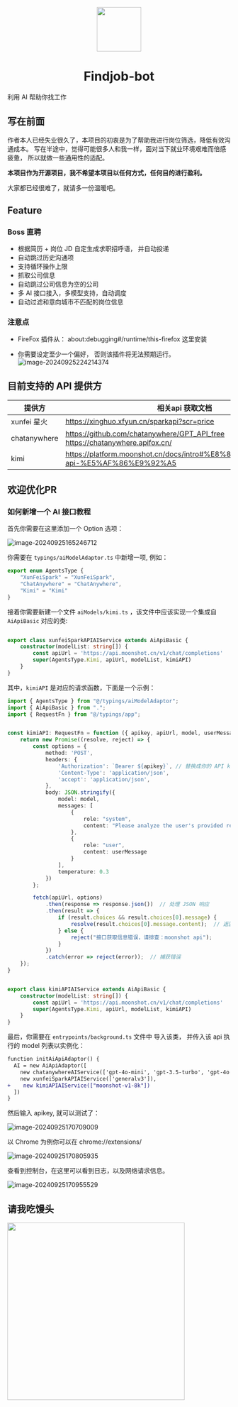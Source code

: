 <p align='center'><img width='100' src="./README.assets/findjob-bot.svg"><h1 align='center'>Findjob-bot</h1></p>

利用 AI 帮助你找工作

## 写在前面

作者本人已经失业很久了，本项目的初衷是为了帮助我进行岗位筛选，降低有效沟通成本。 写在半途中，觉得可能很多人和我一样，面对当下就业环境艰难而倍感疲惫， 所以就做一些通用性的适配。

**本项目作为开源项目，我不希望本项目以任何方式，任何目的进行盈利。**

 大家都已经很难了，就请多一份温暖吧。



## Feature

### Boss 直聘

- 根据简历 + 岗位 JD 自定生成求职招呼语， 并自动投递
- 自动跳过历史沟通项 
- 支持循环操作上限
- 抓取公司信息
- 自动跳过公司信息为空的公司
- 多 AI 接口接入，多模型支持，自动调度
- 自动过滤和意向城市不匹配的岗位信息



### 注意点

- FireFox 插件从： about:debugging#/runtime/this-firefox 这里安装

- 你需要设定至少一个偏好， 否则该插件将无法预期运行。![image-20240925224214374](./README.assets/image-20240925224214374.png)

## 目前支持的 API 提供方

| 提供方       | 相关api 获取文档                                             |
| ------------ | ------------------------------------------------------------ |
| xunfei 星火  | https://xinghuo.xfyun.cn/sparkapi?scr=price                  |
| chatanywhere | https://github.com/chatanywhere/GPT_API_free<br />https://chatanywhere.apifox.cn/ |
| kimi         | https://platform.moonshot.cn/docs/intro#%E8%8E%B7%E5%8F%96-api-%E5%AF%86%E9%92%A5 |



## 欢迎优化PR

### 如何新增一个 AI 接口教程

首先你需要在这里添加一个 Option 选项：

![image-20240925165246712](./README.assets/image-20240925165246712.png)

你需要在 `typings/aiModelAdaptor.ts` 中新增一项, 例如：

```ts
export enum AgentsType {
    "XunFeiSpark" = "XunFeiSpark",
    "ChatAnywhere" = "ChatAnywhere",
    "Kimi" = "Kimi"
}
```



接着你需要新建一个文件 `aiModels/kimi.ts` ，该文件中应该实现一个集成自 `AiApiBasic`  对应的类:

```ts

export class xunfeiSparkAPIAIService extends AiApiBasic {
    constructor(modelList: string[]) {
        const apiUrl = 'https://api.moonshot.cn/v1/chat/completions'
        super(AgentsType.Kimi, apiUrl, modelList, kimiAPI)
    }
}
```

其中，`kimiAPI` 是对应的请求函数，下面是一个示例：

```ts
import { AgentsType } from "@/typings/aiModelAdaptor";
import { AiApiBasic } from ".";
import { RequestFn } from "@/typings/app";


const kimiAPI: RequestFn = function ({ apikey, apiUrl, model, userMessage }) {
    return new Promise((resolve, reject) => {
        const options = {
            method: 'POST',
            headers: {
                'Authorization': `Bearer ${apikey}`, // 替换成你的 API key
                'Content-Type': 'application/json',
                'accept': 'application/json',
            },
            body: JSON.stringify({
                model: model,
                messages: [
                    {
                        role: "system",
                        content: "Please analyze the user's provided resume information and job description to assess how well the user matches the job. Consider key job-related factors such as job title, required skill set, education, years of experience, age, and any other relevant details. Based on the analysis, write a polite and conversational job application greeting, aiming to secure an interview or job opportunity. Be sure to use professional yet friendly language."
                    },
                    {
                        role: "user",
                        content: userMessage
                    }
                ],
                temperature: 0.3
            })
        };

        fetch(apiUrl, options)
            .then(response => response.json())  // 处理 JSON 响应
            .then(result => {
                if (result.choices && result.choices[0].message) {
                    resolve(result.choices[0].message.content);  // 返回结果
                } else {
                    reject("接口获取信息错误，请排查：moonshot api");
                }
            })
            .catch(error => reject(error));  // 捕获错误
    });
}


export class kimiAPIAIService extends AiApiBasic {
    constructor(modelList: string[]) {
        const apiUrl = 'https://api.moonshot.cn/v1/chat/completions'
        super(AgentsType.Kimi, apiUrl, modelList, kimiAPI)
    }
}
```

最后，你需要在 `entrypoints/background.ts` 文件中 导入该类， 并传入该 api 执行的 model 列表以实例化：

```diff
function initAiApiAdaptor() {
  AI = new AiApiAdaptor([
    new chatanywhereAIService(['gpt-4o-mini', 'gpt-3.5-turbo', 'gpt-4o', 'gpt-4']),
    new xunfeiSparkAPIAIService(['generalv3']),
+    new kimiAPIAIService(["moonshot-v1-8k"])
  ])
}
```

然后输入 apikey, 就可以测试了：

![image-20240925170709009](./README.assets/image-20240925170709009.png)

以 Chrome 为例你可以在 chrome://extensions/ 

![image-20240925170805935](./README.assets/image-20240925170805935.png)

查看到控制台，在这里可以看到日志，以及网络请求信息。

![image-20240925170955529](./README.assets/image-20240925170955529.png)





## 请我吃馒头

<img width="400" src="./README.assets/1547684db79f04b8a3a7be754fe564c.jpg">